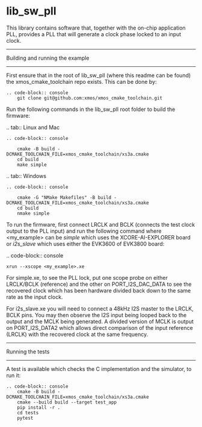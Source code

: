 # lib_sw_pll

This library contains software that, together with the on-chip application PLL, provides a PLL that will generate a clock phase locked to an input clock.

********************************
Building and running the example
********************************

First ensure that in the root of lib_sw_pll (where this readme can be found) the xmos_cmake_toolchain repo exists. This can be done by:

    .. code-block:: console
        git clone git@github.com:xmos/xmos_cmake_toolchain.git


Run the following commands in the lib_sw_pll root folder to build the firmware:

.. tab:: Linux and Mac

    .. code-block:: console

        cmake -B build -DCMAKE_TOOLCHAIN_FILE=xmos_cmake_toolchain/xs3a.cmake
        cd build
        make simple

.. tab:: Windows

    .. code-block:: console

        cmake -G "NMake Makefiles" -B build -DCMAKE_TOOLCHAIN_FILE=xmos_cmake_toolchain/xs3a.cmake
        cd build
        nmake simple


To run the firmware, first connect LRCLK and BCLK (connects the test clock output to the PLL input)
and run the following command where <my_example> can be *simple* which uses the XCORE-AI-EXPLORER board
or *i2s_slave* which uses either the EVK3600 of EVK3800 board:

.. code-block:: console

    xrun --xscope <my_example>.xe


For simple.xe, to see the PLL lock, put one scope probe on either LRCLK/BCLK (reference) and the other on PORT_I2S_DAC_DATA to see the 
recovered clock which has been hardware divided back down to the same rate as the input clock.

For i2s_slave.xe you will need to connect a 48kHz I2S master to the LRCLK, BCLK pins. You may then observe the I2S input being
looped back to the output and the MCLK being generated. A divided version of MCLK is output on PORT_I2S_DATA2 which allows
direct comparison of the input reference (LRCLK) with the recovered clock at the same frequency.

**********
Running the tests
**********

A test is available which checks the C implementation and the simulator, to run it:

    .. code-block:: console
        cmake -B build -DCMAKE_TOOLCHAIN_FILE=xmos_cmake_toolchain/xs3a.cmake
        cmake --build build --target test_app
        pip install -r .
        cd tests
        pytest


